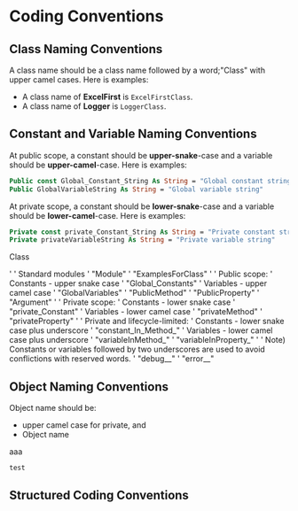 # Coding Conventions

## Class Naming Conventions

A class name should be a class name followed by a word;"Class" with upper camel cases.
Here is examples:

* A class name of **ExcelFirst** is `ExcelFirstClass`.
* A class name of **Logger** is `LoggerClass`.

## Constant and Variable Naming Conventions

At public scope, a constant should be **upper-snake**-case and a variable should be **upper-camel**-case. Here is examples:

```vb
Public const Global_Constant_String As String = "Global constant string"
Public GlobalVariableString As String = "Global variable string"
```

At private scope, a constant should be **lower-snake**-case and a variable should be **lower-camel**-case. Here is examples:

```vb
Private const private_Constant_String As String = "Private constant string"
Private privateVariableString As String = "Private variable string"
```

<class name>Class

'
' Standard modules
'   "<class name>Module"
'   "ExamplesFor<class name>Class"
'
' Public scope:
'   Constants - upper snake case
'     "Global_Constants"
'   Variables - upper camel case
'     "GlobalVariables"
'     "PublicMethod"
'     "PublicProperty"
'     "Argument"
'
' Private scope:
'   Constants - lower snake case
'     "private_Constant"
'   Variables - lower camel case
'     "privateMethod"
'     "privateProperty"
'
' Private and lifecycle-limited:
'   Constants - lower snake case plus underscore
'     "constant_In_Method_"
'   Variables - lower camel case plus underscore
'     "variableInMethod_"
'     "variableInProperty_"
'
' Note) Constants or variables followed by two underscores are used to avoid conflictions with reserved words.
'   "debug__"
'   "error__"



## Object Naming Conventions
Object name should be:
* upper camel case for private, and
* Object name 

<class name> aaa

`test`




## Structured Coding Conventions
